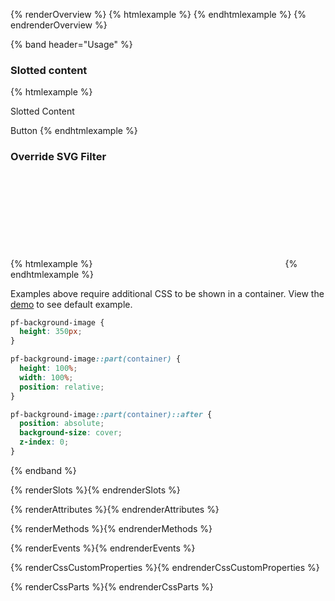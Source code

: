 {% renderOverview %}
  {% htmlexample %}
    <pf-background-image filter
      src="/images/elements/pf-background-image/pfbg.jpg"
      src-2x="/images/elements/pf-background-image/pfbg_576.jpg"
      src-sm="/images/elements/pf-background-image/pfbg_768.jpg"
      src-sm-2x="/images/elements/pf-background-image/pfbg_768@2x.jpg"
      src-lg="/images/elements/pf-background-image/pfbg_1200.jpg"
    ></pf-background-image>
  {% endhtmlexample %} 
{% endrenderOverview %}

{% band header="Usage" %}
  ### Slotted content
  {% htmlexample %}<pf-background-image 
      src="/images/elements/pf-background-image/pfbg.jpg"
      src-2x="/images/elements/pf-background-image/pfbg_576.jpg"
      src-sm="/images/elements/pf-background-image/pfbg_768.jpg"
      src-sm-2x="/images/elements/pf-background-image/pfbg_768@2x.jpg"
      src-lg="/images/elements/pf-background-image/pfbg_1200.jpg"
    >
      <p>Slotted Content</p>
      <pf-button>Button</pf-button>
    </pf-background-image>
  {% endhtmlexample %} 


  ### Override SVG Filter
  {% htmlexample %}<pf-background-image  filter
      src="/images/elements/pf-background-image/pfbg.jpg"
      src-2x="/images/elements/pf-background-image/pfbg_576.jpg"
      src-sm="/images/elements/pf-background-image/pfbg_768.jpg"
      src-sm-2x="/images/elements/pf-background-image/pfbg_768@2x.jpg"
      src-lg="/images/elements/pf-background-image/pfbg_1200.jpg"
    >
    <svg slot="filter" xmlns="http://www.w3.org/2000/svg">
      <filter id="filter">
        <feMorphology in="SourceGraphic" operator="dilate" radius="5"></feMorphology>
      </filter>
    </svg>
  </pf-background-image>
  {% endhtmlexample %} 

  Examples above require additional CSS to be shown in a container.  View the [demo](demo/) to see default example.
  ```css
  pf-background-image {
    height: 350px;
  }

  pf-background-image::part(container) {
    height: 100%;
    width: 100%;
    position: relative;
  }

  pf-background-image::part(container)::after {
    position: absolute;
    background-size: cover;
    z-index: 0;
  }
  ```
{% endband %}

{% renderSlots %}{% endrenderSlots %}

{% renderAttributes %}{% endrenderAttributes %}

{% renderMethods %}{% endrenderMethods %}

{% renderEvents %}{% endrenderEvents %}

{% renderCssCustomProperties %}{% endrenderCssCustomProperties %}

{% renderCssParts %}{% endrenderCssParts %}
